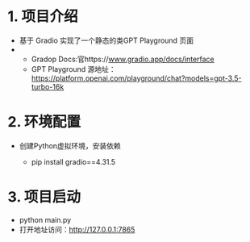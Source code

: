 # 1. 项目介绍

- 基于 Gradio 实现了一个静态的类GPT Playground 页面
- 
    - Gradop Docs:官https://www.gradio.app/docs/interface
    - GPT Playground 源地址：https://platform.openai.com/playground/chat?models=gpt-3.5-turbo-16k

# 2. 环境配置

- 创建Python虚拟环境，安装依赖

   - pip install gradio==4.31.5
    
# 3. 项目启动

- python main.py
- 打开地址访问：http://127.0.0.1:7865

